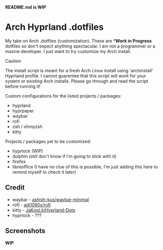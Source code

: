 **README.md is WIP**

# Arch Hyprland .dotfiles

My take on Arch .dotfiles (customization). These are ***Work in Progress** dotfiles so don't expect anything spectacular. I am not a programmer or a masive developer. I just want to try customize my Arch install.

> [!CAUTION]
> The install script is meant for a fresh Arch Linux install using 'archinstall' Hyprland profile. I cannot guarentee that this script will work for your system or existing Arch installs. Please go through and read the script before running it!

Custom configurations for the listed projects / packages:
- hyprland
- hyprpaper
- waybar
- rofi
- zsh / ohmyzsh
- kitty

Projects / packages yet to be customized:
- hyprlock (WIP)
- dolphin (still don't know if i'm going to stick with it)
- firefox
- libreoffice (I have no clue of this is possible, I'm just adding this here to remind myself to check it later)

## Credit
- waybar - [ashish-kus/waybar-minimal](https://github.com/ashish-kus/waybar-minimal)
- rofi - [adi1090x/rofi](https://github.com/adi1090x/rofi)
- kitty - [JaKooLit/Hyprland-Dots](https://github.com/JaKooLit/Hyprland-Dots)
- hyprlock - ???

## Screenshots
**WIP**